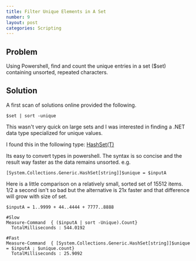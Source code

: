 ```yaml
---
title: Filter Unique Elements in A Set
number: 9
layout: post
categories: Scripting
---
```

## Problem
Using Powershell, find and count the unique entries in a set ($set) containing unsorted, repeated characters.

## Solution
A first scan of solutions online provided the following.

    $set | sort -unique

This wasn't very quick on large sets and I was interested in finding a .NET data type specialized for unique values.

I found this in the following type: [HashSet(T)](https://msdn.microsoft.com/en-us/library/bb359438(v=vs.110).aspx)

Its easy to convert types in powershell.  The syntax is so concise and the result way faster as the data remains unsorted.
e.g.

    [System.Collections.Generic.HashSet[string]]$unique = $inputA
    
Here is a little comparison on a relatively small, sorted set of 15512 items.  1/2 a second isn't so bad but the alternative is 21x faster and that difference will grow with size of set.

    $inputA = 1..9999 + 44..4444 + 7777..8888

    #Slow
    Measure-Command  { ($inputA | sort -Unique).Count}
      TotalMilliseconds : 544.0192

    #Fast
    Measure-Command  { [System.Collections.Generic.HashSet[string]]$unique = $inputA ; $unique.count}
      TotalMilliseconds : 25.9092

